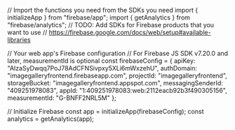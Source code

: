 // Import the functions you need from the SDKs you need
import { initializeApp } from "firebase/app";
import { getAnalytics } from "firebase/analytics";
// TODO: Add SDKs for Firebase products that you want to use
// https://firebase.google.com/docs/web/setup#available-libraries

// Your web app's Firebase configuration
// For Firebase JS SDK v7.20.0 and later, measurementId is optional
const firebaseConfig = {
apiKey: "AIzaSyDwqq7PoJ78AdCFNSivpxy5XLi6mWxzehU",
authDomain: "imagegalleryfrontend.firebaseapp.com",
projectId: "imagegalleryfrontend",
storageBucket: "imagegalleryfrontend.appspot.com",
messagingSenderId: "409251978083",
appId: "1:409251978083:web:2112eacb92b3f490305156",
measurementId: "G-BNFF2NRL5M"
};

// Initialize Firebase
const app = initializeApp(firebaseConfig);
const analytics = getAnalytics(app);
